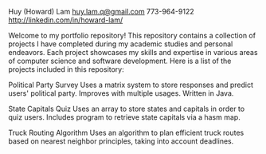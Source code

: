 Huy (Howard) Lam
huy.lam.q@gmail.com
773-964-9122
http://linkedin.com/in/howard-lam/

Welcome to my portfolio repository! This repository contains a collection of projects I have completed during my academic studies and personal endeavors. Each project showcases my skills and expertise in various areas of computer science and software development. Here is a list of the projects included in this repository:

Political Party Survey
Uses a matrix system to store responses and predict users' political party. Improves with multiple usages.
Written in Java.

State Capitals Quiz
Uses an array to store states and capitals in order to quiz users.
Includes program to retrieve state capitals via a hasm map.

Truck Routing Algorithm
Uses an algorithm to plan efficient truck routes based on nearest neighbor principles, taking into account deadlines.
